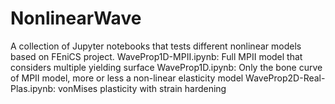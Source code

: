 # NonlinearWave
A collection of Jupyter notebooks that tests different nonlinear models based on FEniCS project.
WaveProp1D-MPII.ipynb: Full MPII model that considers multiple yielding surface
WaveProp1D.ipynb: Only the bone curve of MPII model, more or less a non-linear elasticity model
WaveProp2D-Real-Plas.ipynb: vonMises plasticity with strain hardening
